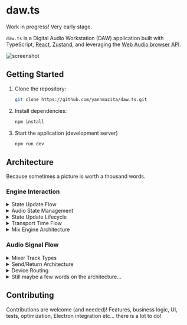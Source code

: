 # daw.ts

Work in progress! Very early stage.

`daw.ts` is a Digital Audio Workstation (DAW) application built with TypeScript, [React](https://react.dev/), [Zustand](https://github.com/pmndrs/zustand), and leveraging the [Web Audio browser API](https://developer.mozilla.org/en-US/docs/Web/API/Web_Audio_API).

![screenshot](https://github.com/user-attachments/assets/9ef3c5b1-001e-40e0-a901-cd18a7838254)

## Getting Started

1.  Clone the repository:

    ```bash
    git clone https://github.com/yannmazita/daw.ts.git
    ```

2.  Install dependencies:

    ```bash
    npm install
    ```

3.  Start the application (development server)

    ```bash
    npm run dev
    ```

## Architecture

Because sometimes a picture is worth a thousand words.

### Engine Interaction

<details>
    <summary>
    State Update Flow
    </summary>

```mermaid
sequenceDiagram
    participant C as Component
    participant H as Hook
    participant S as Store
    participant E as Engine
    participant A as AudioNode

    C->>H: Call hook method
    H->>E: Call engine method
    E->>A: Update audio node
    E->>S: Update state
    S->>C: Re-render with new state
```

</details>

<details>
    <summary>
    Audio State Management
    </summary>

```mermaid
sequenceDiagram
    participant C as Component
    participant S as Store
    participant E as Engine
    participant T as Tone.js
    participant A as AudioContext

    C->>S: Update State
    S->>E: Notify Engine
    E->>T: Update Audio Nodes
    T->>A: Schedule Changes
    A->>T: Audio Processing
    T->>E: Update Status
    E->>S: Update State
    S->>C: Re-render
```

</details>

<details>
    <summary>
    State Update Lifecycle
    </summary>

The intended lifecycle, more often than not validation and rollback are not (yet) implemented.

```mermaid
stateDiagram-v2
    [*] --> InitialState
    InitialState --> UpdateRequested: Action Triggered
    UpdateRequested --> ValidationCheck: Check Update
    ValidationCheck --> AudioNodeUpdate: Valid
    ValidationCheck --> ErrorState: Invalid
    AudioNodeUpdate --> StateUpdate: Success
    AudioNodeUpdate --> ErrorState: Failure
    StateUpdate --> [*]
    ErrorState --> InitialState: Rollback
```

</details>

<details>
    <summary>
    Transport Time Flow
    </summary>

```mermaid
sequenceDiagram
    participant T as Transport
    participant S as Scheduler
    participant C as Clock
    participant A as AudioContext

    T->>S: Schedule Event
    S->>C: Calculate Time
    C->>A: Schedule Audio
    A->>C: Time Update
    C->>T: Position Update
    T->>S: Check Schedule
```

</details>

<details>
    <summary>
    Mix Engine Architecture
    </summary>

```mermaid
graph TD
    A[MixEngine] --> B[Master Track]
    A --> C[Return Tracks]
    A --> D[Sound Chains]

    B --> E[Master Channel]
    E --> F[Destination]

    C --> G[Return Channels]
    G --> E

    D --> H[Device Chain]
    H --> I[Track Input]
    I --> J[Track Channel]
    J --> E
```

</details>

### Audio Signal Flow

<details>
    <summary>
    Mixer Track Types
    </summary>

```mermaid
graph TD
    A[Mixer Tracks] --> B[Regular Track]
    A --> C[Return Track]
    A --> D[Master Track]

    B --> E[Channel Strip]
    C --> E
    D --> E

    E --> F[Input Gain]
    E --> G[Pan]
    E --> H[Volume]
    E --> I[Meter]
```

</details>

<details>
    <summary>
    Send/Return Architecture
    </summary>

```mermaid
graph TD
    A[Source Track] --> B{Send Point}
    B -->|Pre-Fader| C[Send Gain]
    B -->|Post-Fader| C
    C --> D[Return Track]
    D --> E[Master Track]

    F[Source Track 2] --> G{Send Point}
    G -->|Pre-Fader| H[Send Gain]
    G -->|Post-Fader| H
    H --> D
```

</details>

<details>
    <summary>
    Device Routing
    </summary>

```mermaid
sequenceDiagram
    participant I as Input
    participant D as Device Chain
    participant B as Bypass
    participant O as Output

    I->>D: Audio Signal
    D->>B: Process
    B-->>O: Bypassed
    B->>O: Processed
```

</details>

<details>
    <summary>
    Still maybe a few words on the architecture...
    </summary>

The application logic is made of engines with dedicated services that allow the application to grow with new features. The engines read a state object then return an updated state object, the service layer finally commits the changes meaning only one update is necessary. This is done immutably, the only side effects are runtime related.

Currently there are 7 engines.

### Composition Engine

This engine is the orchestrator for all other engines, it is the sole interface for the UI and has dedicated services for each engine.

### Track Engine

This engine manages track creation and manipulation (volume, pan, routing, metering etc).

### Automation Engine

_Not fully implemented yet._ This engine manages automation lanes and paramater connections.

### Clip Engine

_Not fully implemented yet._ This engine manages clips (MIDI clips and audio clips), MIDI file parsing, audio buffers etc.

### Mix Engine

This engine manages mixing, sends, routing, sound chains etc. Audio processing is done through Tone.js and is extended when needed.

### Sampler Engine

_Not fully implemented yet._ This engine manages SFZ instrument loading/caching, sampling playback

### Transport Engine

This engine manages playback transport, tempo (and tempo tap), time signature, loop settings. Interacts with Tone.js ot control transport state.

</details>

## Contributing

Contributions are welcome (and needed)! Features, business logic, UI, tests, optimization, Electron integration etc... there is a lot to do!
